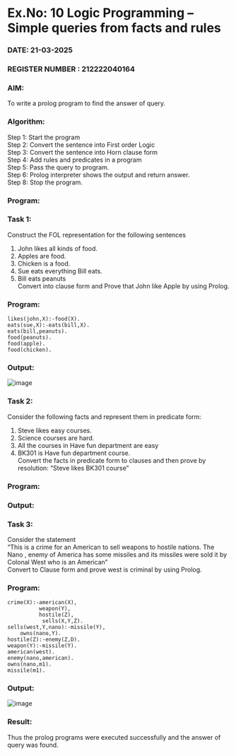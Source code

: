 # Ex.No: 10  Logic Programming –  Simple queries from facts and rules
### DATE: 21-03-2025                                                                         
### REGISTER NUMBER : 212222040164
### AIM: 
To write a prolog program to find the answer of query. 
###  Algorithm:
 Step 1: Start the program <br> 
 Step 2: Convert the sentence into First order Logic  <br> 
 Step 3:  Convert the sentence into Horn clause form  <br> 
 Step 4: Add rules and predicates in a program   <br> 
 Step 5:  Pass the query to program. <br> 
 Step 6: Prolog interpreter shows the output and return answer. <br> 
 Step 8:  Stop the program.
### Program:
### Task 1:
Construct the FOL representation for the following sentences <br> 
1.	John likes all kinds of food.  <br> 
2.	Apples are food.  <br> 
3.	Chicken is a food.  <br> 
4.	Sue eats everything Bill eats. <br> 
5.	 Bill eats peanuts  <br> 
   Convert into clause form and Prove that John like Apple by using Prolog. <br> 
### Program:
```
likes(john,X):-food(X).
eats(sue,X):-eats(bill,X).
eats(bill,peanuts).
food(peanuts).
food(apple).
food(chicken).
```


### Output:

![image](https://github.com/user-attachments/assets/4b71c9d8-1a6b-47ff-ad0f-298025b18d47)

### Task 2:
Consider the following facts and represent them in predicate form: <br>              
1.	Steve likes easy courses. <br> 
2.	Science courses are hard. <br> 
3. All the courses in Have fun department are easy <br> 
4. BK301 is Have fun department course.<br> 
Convert the facts in predicate form to clauses and then prove by resolution: “Steve likes BK301 course”<br> 

### Program:


### Output:

### Task 3:
Consider the statement <br> 
“This is a crime for an American to sell weapons to hostile nations. The Nano , enemy of America has some missiles and its missiles were sold it by Colonal West who is an American” <br> 
Convert to Clause form and prove west is criminal by using Prolog.<br> 
### Program:
```
crime(X):-american(X),
          weapon(Y),
          hostile(Z),
           sells(X,Y,Z).
sells(west,Y,nano):-missile(Y),
    owns(nano,Y).
hostile(Z):-enemy(Z,D).
weapon(Y):-missile(Y).
american(west).
enemy(nano,american).
owns(nano,m1).
missile(m1).
```

### Output:
![image](https://github.com/user-attachments/assets/3434f545-76bc-4a01-9b7a-1d1c7964d8ff)

### Result:
Thus the prolog programs were executed successfully and the answer of query was found.
